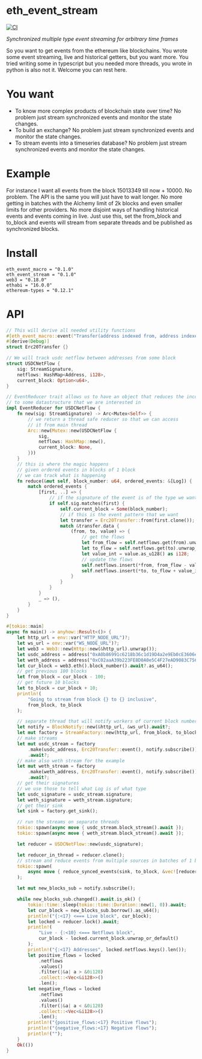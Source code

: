 # eth_event_stream

[![CI](https://github.com/MszBednarski/eth_event_stream/actions/workflows/main.yml/badge.svg)](https://github.com/MszBednarski/eth_event_stream/actions/workflows/main.yml)

*Synchronized multiple type event streaming for arbitrary time frames*

So you want to get events from the ethereum like blockchains. You wrote some event streaming, live and historical getters, but you want more. You tried writing some in typescript but you needed more threads, you wrote in python is also not it. Welcome you can rest here.

# You want
- To know more complex products of blockchain state over time? No problem just stream synchronized events and monitor the state changes.
- To build an exchange? No problem just stream synchronized events and monitor the state changes.
- To stream events into a timeseries database? No problem just stream synchronized events and monitor the state changes.

# Example
For instance I want all events from the block 15013349 till now + 10000. No problem. The API is the same you will just have to wait longer. No more getting in batches with the Alchemy limit of 2k blocks and even smaller limits for other providers. No more disjoint ways of handling historical events and events coming in live. Just use this, set the from_block and to_block and events will stream from separate threads and be published as synchronized blocks.

# Install
```
eth_event_macro = "0.1.0"
eth_event_stream = "0.1.0"
web3 = "0.18.0"
ethabi = "16.0.0"
ethereum-types = "0.12.1"
```

# API

```rust
// This will derive all needed utility functions
#[eth_event_macro::event("Transfer(address indexed from, address indexed to, uint value)")]
#[derive(Debug)]
struct Erc20Transfer {}

// We will track usdc netflow between addresses from some block
struct USDCNetFlow {
    sig: StreamSignature,
    netflows: HashMap<Address, i128>,
    current_block: Option<u64>,
}

// EventReducer trait allows us to have an object that reduces the incoming event stream
// to some datastructure that we are interested in
impl EventReducer for USDCNetFlow {
    fn new(sig: StreamSignature) -> Arc<Mutex<Self>> {
        // we return a thread safe reducer so that we can access
        // it from main thread
        Arc::new(Mutex::new(USDCNetFlow {
            sig,
            netflows: HashMap::new(),
            current_block: None,
        }))
    }
    // this is where the magic happens
    // given ordered events in blocks of 1 block
    // we can track what is happening
    fn reduce(&mut self, block_number: u64, ordered_events: &[Log]) {
        match ordered_events {
            [first, ..] => {
                // if the signature of the event is of the type we want we can process it
                if self.sig.matches(first) {
                    self.current_block = Some(block_number);
                    // if this is the event pattern that we want
                    let transfer = Erc20Transfer::from(first.clone());
                    match &transfer.data {
                        (from, to, value) => {
                            // get the flows
                            let from_flow = self.netflows.get(from).unwrap_or(&0).clone();
                            let to_flow = self.netflows.get(to).unwrap_or(&0).clone();
                            let value_int = value.as_u128() as i128;
                            // update the flows
                            self.netflows.insert(*from, from_flow - value_int);
                            self.netflows.insert(*to, to_flow + value_int);
                        }
                    }
                }
            }
            _ => (),
        }
    }
}

#[tokio::main]
async fn main() -> anyhow::Result<()> {
    let http_url = env::var("HTTP_NODE_URL")?;
    let ws_url = env::var("WS_NODE_URL")?;
    let web3 = Web3::new(Http::new(&http_url).unwrap());
    let usdc_address = address("0xA0b86991c6218b36c1d19D4a2e9Eb0cE3606eB48");
    let weth_address = address("0xC02aaA39b223FE8D0A0e5C4F27eAD9083C756Cc2");
    let cur_block = web3.eth().block_number().await?.as_u64();
    // get previous 100 blocks
    let from_block = cur_block - 100;
    // get future 10 blocks
    let to_block = cur_block + 10;
    println!(
        "Going to stream from block {} to {} inclusive",
        from_block, to_block
    );

    // separate thread that will notify workers of current block number
    let notify = BlockNotify::new(&http_url, &ws_url).await?;
    let mut factory = StreamFactory::new(http_url, from_block, to_block, 2, 1000);
    // make streams
    let mut usdc_stream = factory
        .make(usdc_address, Erc20Transfer::event(), notify.subscribe())
        .await?;
    // make also weth stream for the example
    let mut weth_stream = factory
        .make(weth_address, Erc20Transfer::event(), notify.subscribe())
        .await?;
    // get their signatures
    // we use those to tell what Log is of what type
    let usdc_signature = usdc_stream.signature;
    let weth_signature = weth_stream.signature;
    // get their sink
    let sink = factory.get_sink();

    // run the streams on separate threads
    tokio::spawn(async move { usdc_stream.block_stream().await });
    tokio::spawn(async move { weth_stream.block_stream().await });

    let reducer = USDCNetFlow::new(usdc_signature);

    let reducer_in_thread = reducer.clone();
    // stream and reduce events from multiple sources in batches of 1 block
    tokio::spawn(
        async move { reduce_synced_events(sink, to_block, &vec![reducer_in_thread]).await },
    );

    let mut new_blocks_sub = notify.subscribe();

    while new_blocks_sub.changed().await.is_ok() {
        tokio::time::sleep(tokio::time::Duration::new(1, 0)).await;
        let cur_block = new_blocks_sub.borrow().as_u64();
        println!("{:<17} <=== Live block", cur_block);
        let locked = reducer.lock().await;
        println!(
            "Live - {:<10} <=== Netflows block",
            cur_block - locked.current_block.unwrap_or_default()
        );
        println!("{:<17} Addresses", locked.netflows.keys().len());
        let positive_flows = locked
            .netflows
            .values()
            .filter(|&a| a > &0i128)
            .collect::<Vec<&i128>>()
            .len();
        let negative_flows = locked
            .netflows
            .values()
            .filter(|&a| a < &0i128)
            .collect::<Vec<&i128>>()
            .len();
        println!("{positive_flows:<17} Positive flows");
        println!("{negative_flows:<17} Negative flows");
        println!("");
    }
    Ok(())
}

```
